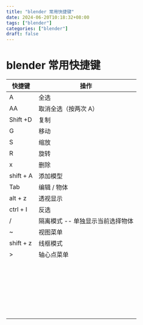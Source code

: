```yaml
---
title: "blender 常用快捷键"
date: 2024-06-20T10:18:32+08:00
tags: ["blender"]
categories: ["blender"]
draft: false
---
```






# blender 常用快捷键






| 快捷键    | 操作                             |
| --------- | -------------------------------- |
| A         | 全选                             |
| AA        | 取消全选（按两次 A）             |
| Shift +D  | 复制                             |
| G         | 移动                             |
| S         | 缩放                             |
| R         | 旋转                             |
| x         | 删除                             |
| shift + A | 添加模型                         |
| Tab       | 编辑 / 物体                      |
| alt + z   | 透视显示                         |
| ctrl + I  | 反选                             |
| /         | 隔离模式 -- 单独显示当前选择物体 |
| ~         | 视图菜单                         |
| shift + z | 线框模式                         |
| >         | 轴心点菜单                       |
|           |                                  |
|           |                                  |
|           |                                  |
|           |                                  |
|           |                                  |
|           |                                  |
|           |                                  |
|           |                                  |
|           |                                  |
|           |                                  |
|           |                                  |
|           |                                  |
|           |                                  |
|           |                                  |
|           |                                  |
|           |                                  |
|           |                                  |
|           |                                  |
|           |                                  |
|           |                                  |
|           |                                  |
|           |                                  |
|           |                                  |
|           |                                  |
|           |                                  |
|           |                                  |
